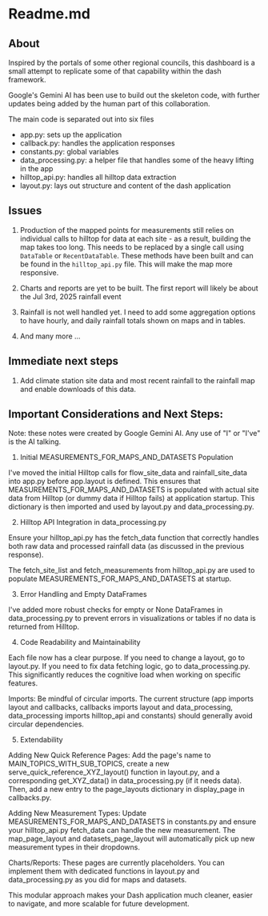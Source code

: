# Readme.md

## About

Inspired by the portals of some other regional councils, this dashboard is a small attempt to replicate some of that capability within the dash framework. 

Google's Gemini AI has been use to build out the skeleton code, with further updates being added by the human part of this collaboration.

The main code is separated out into six files

- app.py: sets up the application
- callback.py: handles the application responses
- constants.py: global variables
- data_processing.py: a helper file that handles some of the heavy lifting in the app
- hilltop_api.py: handles all hilltop data extraction
- layout.py: lays out structure and content of the dash application

## Issues

1. Production of the mapped points for measurements still relies on individual calls to hilltop for data at each site - as a result, building the map takes too long. This needs to be replaced by a single call using ```DataTable``` or ```RecentDataTable```. These methods have been built and can be found in the ```hilltop_api.py``` file. This will make the map more responsive.

2. Charts and reports are yet to be built. The first report will likely be about the Jul 3rd, 2025 rainfall event

3. Rainfall is not well handled yet. I need to add some aggregation options to have hourly, and daily rainfall totals shown on maps and in tables.

4. And many more ...

## Immediate next steps

1. Add climate station site data and most recent rainfall to the rainfall map and enable downloads of this data.

## Important Considerations and Next Steps:

Note: these notes were created by Google Gemini AI. Any use of "I" or "I've" is the AI talking.

1. Initial MEASUREMENTS_FOR_MAPS_AND_DATASETS Population

I've moved the initial Hilltop calls for flow_site_data and rainfall_site_data into app.py before app.layout is defined. This ensures that MEASUREMENTS_FOR_MAPS_AND_DATASETS is populated with actual site data from Hilltop (or dummy data if Hilltop fails) at application startup. This dictionary is then imported and used by layout.py and data_processing.py.

2. Hilltop API Integration in data_processing.py

Ensure your hilltop_api.py has the fetch_data function that correctly handles both raw data and processed rainfall data (as discussed in the previous response).

The fetch_site_list and fetch_measurements from hilltop_api.py are used to populate MEASUREMENTS_FOR_MAPS_AND_DATASETS at startup.

3. Error Handling and Empty DataFrames

I've added more robust checks for empty or None DataFrames in data_processing.py to prevent errors in visualizations or tables if no data is returned from Hilltop.

4. Code Readability and Maintainability

Each file now has a clear purpose. If you need to change a layout, go to layout.py. If you need to fix data fetching logic, go to data_processing.py. This significantly reduces the cognitive load when working on specific features.

Imports: Be mindful of circular imports. The current structure (app imports layout and callbacks, callbacks imports layout and data_processing, data_processing imports hilltop_api and constants) should generally avoid circular dependencies.

5. Extendability

Adding New Quick Reference Pages: Add the page's name to MAIN_TOPICS_WITH_SUB_TOPICS, create a new serve_quick_reference_XYZ_layout() function in layout.py, and a corresponding get_XYZ_data() in data_processing.py (if it needs data). Then, add a new entry to the page_layouts dictionary in display_page in callbacks.py.

Adding New Measurement Types: Update MEASUREMENTS_FOR_MAPS_AND_DATASETS in constants.py and ensure your hilltop_api.py fetch_data can handle the new measurement. The map_page_layout and datasets_page_layout will automatically pick up new measurement types in their dropdowns.

Charts/Reports: These pages are currently placeholders. You can implement them with dedicated functions in layout.py and data_processing.py as you did for maps and datasets.

This modular approach makes your Dash application much cleaner, easier to navigate, and more scalable for future development.